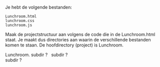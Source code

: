  Je hebt de volgende bestanden:
 
 ```
 Lunchroom.html
 lunchroom.css
 lunchroom.js
```
Maak de projectstructuur aan volgens de code die in de Lunchroom.html staat. Je maakt dus directories aan waarin de verschillende bestanden komen te staan. De hoofdirectory (project) is Lunchroom.

Lunchroom. 
 subdir ?  
 subdir ?  
 subdir ?  
 
 
   
 
 
